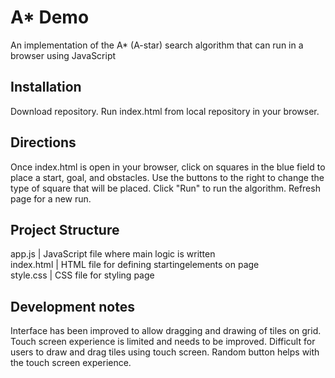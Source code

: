 # A\* Demo

An implementation of the A\* (A-star) search algorithm that can run in a browser using JavaScript

## Installation

Download repository. Run index.html from local repository in your browser.

## Directions

Once index.html is open in your browser, click on squares in the blue field to place a start, goal, and obstacles.
Use the buttons to the right to change the type of square that will be placed.
Click "Run" to run the algorithm.
Refresh page for a new run.

## Project Structure

app.js | JavaScript file where main logic is written  
index.html | HTML file for defining startingelements on page  
style.css | CSS file for styling page

## Development notes

Interface has been improved to allow dragging and drawing of tiles on grid.
Touch screen experience is limited and needs to be improved. Difficult for users to draw and drag tiles using touch screen. Random button helps with the touch screen experience.
